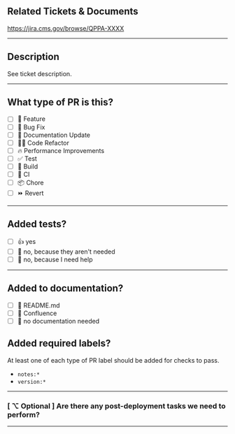 <!--
  For Work In Progress Pull Requests, please use the Draft PR feature,
  see https://github.blog/2019-02-14-introducing-draft-pull-requests/ for further details.

  Before submitting a Pull Request, please ensure you've done the following:
  - 👷‍♀️ Create small PRs when possible.
  - ✅ Provide tests for your changes.
  - 📝 Use descriptive commit messages.
  - 📗 Update any related documentation.
-->

## Related Tickets & Documents
<!--
Mandatory if the ticket exists. Otherwise, the description section **must** contain the details.
-->
https://jira.cms.gov/browse/QPPA-XXXX

---

## Description
See ticket description.

---
## What type of PR is this?
<!--
(mark 'x' all applicable)
-->
- [ ] 🍕 Feature
- [ ] 🐛 Bug Fix
- [ ] 📝 Documentation Update
- [ ] 🧑‍💻 Code Refactor
- [ ] 🔥 Performance Improvements
- [ ] ✅ Test
- [ ] 🤖 Build
- [ ] 🔁 CI
- [ ] 📦 Chore
- [ ] ⏩ Revert

---

## Added tests?
- [ ] 👍 yes
- [ ] 🙅 no, because they aren't needed
- [ ] 🙋 no, because I need help
---

## Added to documentation?
- [ ] 📜 README.md
- [ ] 📓 Confluence
- [ ] 🙅 no documentation needed

## Added required labels?

At least one of each type of PR label should be added for checks to pass.

- `notes:*`
- `version:*`

<!--
Eg. If this PR contains a minor measures update, add the following labels:
- notes:measure-update
- version:minor
-->


---
### [ ⌥ Optional ] Are there any post-deployment tasks we need to perform?
---
